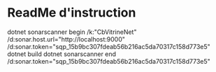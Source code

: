# ReadMe d'instruction

  dotnet sonarscanner begin /k:"CbVitrineNet" /d:sonar.host.url="http://localhost:9000"  /d:sonar.token="sqp_15b9bc307fdeab56b216ac5da70317c158d773e5"
  dotnet build
  dotnet sonarscanner end /d:sonar.token="sqp_15b9bc307fdeab56b216ac5da70317c158d773e5"